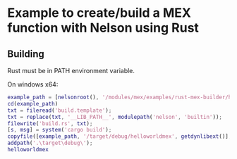 # Example to create/build a MEX function with Nelson using Rust

## Building

Rust must be in PATH environment variable.

On windows x64:

```matlab
example_path = [nelsonroot(), '/modules/mex/examples/rust-mex-builder/helloworld/'];
cd(example_path)
txt = fileread('build.template');
txt = replace(txt, '__LIB_PATH__', modulepath('nelson', 'builtin'));
filewrite('build.rs', txt);
[s, msg] = system('cargo build');
copyfile([example_path, '/target/debug/helloworldmex', getdynlibext()], [example_path, '/target/debug/helloworldmex.', mexext()]);
addpath('.\target\debug\');
helloworldmex
```
